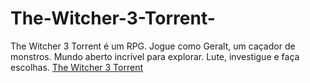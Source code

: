 # The-Witcher-3-Torrent-
 The Witcher 3 Torrent​ é um RPG. Jogue como Geralt, um caçador de monstros. Mundo aberto incrível para explorar. Lute, investigue e faça escolhas.
<a href="https://torrentjogo.com/the-witcher-3-torrent//">The Witcher 3 Torrent​</a>
